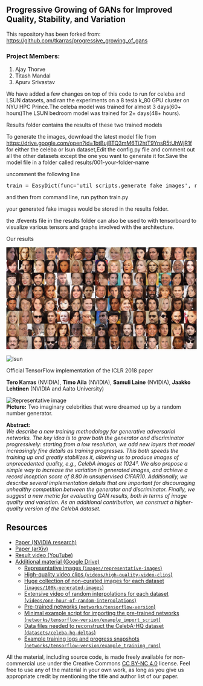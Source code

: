 ## Progressive Growing of GANs for Improved Quality, Stability, and Variation<br>

This repository has been forked from: https://github.com/tkarras/progressive_growing_of_gans

### Project Members:
   1. Ajay Thorve
   2. Titash Mandal
   3. Apurv Srivastav


We have added a few changes on top of this code to run for celeba and LSUN datasets, and ran the experiments on a 8 tesla k_80 GPU cluster on NYU HPC Prince.The celeba model was trained for almost 3 days(60+ hours)The LSUN bedroom model was trained for 2+ days(48+ hours).

Results folder contains the results of these two trained models




To generate the images, download the latest model file from https://drive.google.com/open?id=1btBujBTQ3mM6Ti2htT9YnsR5tUhWjR1f for either the celeba or lsun dataset,Edit the config.py file and comment out all the other datasets except the one you want to generate it for.Save the model file in a folder called results/001-your-folder-name

uncomment the following line 
<pre>train = EasyDict(func='util_scripts.generate_fake_images', run_id=1, grid_size=[15,8], num_pngs=15, image_shrink=1); num_gpus = 1; desc = 'fake-grids-' + str(train.run_id)</pre>

and then from command line, run python train.py

your generated fake images would be stored in the results folder.


the .tfevents file in the results folder can also be used to with tensorboard to visualize various tensors and graphs involved with the architecture.


Our results

![celeba](results/024-fake-grids-15/015-pgan-celeba-preset-v2-8gpus-fp16-GRAPH-HIST-network-final-000014.png)

![lsun](results/026-pggan-lsun-bedroom-preset-v2-8gpus-fp16/fakes006560.png)

 Official TensorFlow implementation of the ICLR 2018 paper</i>

**Tero Karras** (NVIDIA), **Timo Aila** (NVIDIA), **Samuli Laine** (NVIDIA), **Jaakko Lehtinen** (NVIDIA and Aalto University)

![Representative image](https://raw.githubusercontent.com/tkarras/progressive_growing_of_gans/master/representative_image_512x256.png)<br>
**Picture:** Two imaginary celebrities that were dreamed up by a random number generator.

**Abstract:**<br>
*We describe a new training methodology for generative adversarial networks. The key idea is to grow both the generator and discriminator progressively: starting from a low resolution, we add new layers that model increasingly fine details as training progresses. This both speeds the training up and greatly stabilizes it, allowing us to produce images of unprecedented quality, e.g., CelebA images at 1024². We also propose a simple way to increase the variation in generated images, and achieve a record inception score of 8.80 in unsupervised CIFAR10. Additionally, we describe several implementation details that are important for discouraging unhealthy competition between the generator and discriminator. Finally, we suggest a new metric for evaluating GAN results, both in terms of image quality and variation. As an additional contribution, we construct a higher-quality version of the CelebA dataset.*

## Resources

* [Paper (NVIDIA research)](http://research.nvidia.com/publication/2017-10_Progressive-Growing-of)
* [Paper (arXiv)](http://arxiv.org/abs/1710.10196)
* [Result video (YouTube)](https://youtu.be/G06dEcZ-QTg)
* [Additional material (Google Drive)](https://drive.google.com/open?id=0B4qLcYyJmiz0NHFULTdYc05lX0U)
  * [Representative images (`images/representative-images`)](https://drive.google.com/open?id=0B4qLcYyJmiz0UE9zVHduWFVORlk)
  * [High-quality video clips (`videos/high-quality-video-clips`)](https://drive.google.com/open?id=1gQu3O8ZhC-nko8wLFgcNqcwMnRYL_z85)
  * [Huge collection of non-curated  images for each dataset (`images/100k-generated-images`)](https://drive.google.com/open?id=1j6uZ_a6zci0HyKZdpDq9kSa8VihtEPCp)
  * [Extensive video of random interpolations for each dataset (`videos/one-hour-of-random-interpolations`)](https://drive.google.com/open?id=1gAb3oqpaQFHZTwPUXHPIfBIP8eIeWNrI)
  * [Pre-trained networks (`networks/tensorflow-version`)](https://drive.google.com/open?id=15hvzxt_XxuokSmj0uO4xxMTMWVc0cIMU)
  * [Minimal example script for importing the pre-trained networks (`networks/tensorflow-version/example_import_script`)](https://drive.google.com/open?id=1A79qKDTFp6pExe4gTSgBsEOkxwa2oes_)
  * [Data files needed to reconstruct the CelebA-HQ dataset (`datasets/celeba-hq-deltas`)](https://drive.google.com/open?id=0B4qLcYyJmiz0TXY1NG02bzZVRGs)
  * [Example training logs and progress snapshots (`networks/tensorflow-version/example_training_runs`)](https://drive.google.com/open?id=1A9SKoQ7Xu2fqK22GHdMw8LZTh6qLvR7H)

All the material, including source code, is made freely available for non-commercial use under the Creative Commons [CC BY-NC 4.0](https://creativecommons.org/licenses/by-nc/4.0/legalcode) license. Feel free to use any of the material in your own work, as long as you give us appropriate credit by mentioning the title and author list of our paper.

